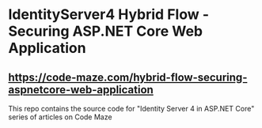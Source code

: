 # IdentityServer4 Hybrid Flow - Securing ASP.NET Core Web Application
## https://code-maze.com/hybrid-flow-securing-aspnetcore-web-application
This repo contains the source code for "Identity Server 4 in ASP.NET Core" series of articles on Code Maze
